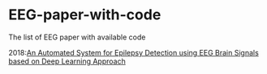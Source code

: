 # EEG-paper-with-code
The list of EEG paper with available code

2018:[An Automated System for Epilepsy Detection using EEG Brain Signals based on Deep Learning Approach](https://github.com/MathieuLaksh/eeg_epilepsy_conv1d)
